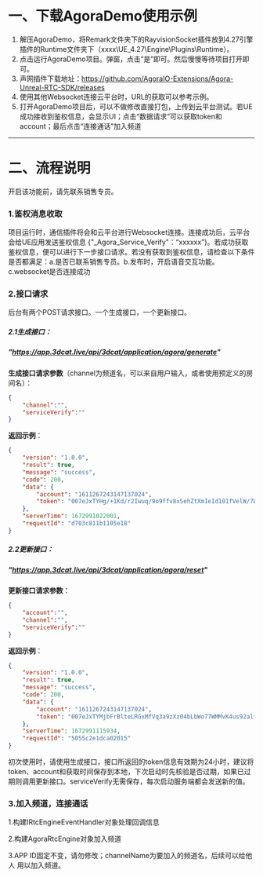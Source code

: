 # 一、下载AgoraDemo使用示例

1. 解压AgoraDemo，将Remark文件夹下的RayvisionSocket插件放到4.27引擎插件的Runtime文件夹下（xxxx\UE_4.27\Engine\Plugins\Runtime）。
2. 点击运行AgoraDemo项目。弹窗，点击“是”即可。然后慢慢等待项目打开即可。
3. 声网插件下载地址：https://github.com/AgoraIO-Extensions/Agora-Unreal-RTC-SDK/releases
4. 使用其他Websocket连接云平台时，URL的获取可以参考示例。
5. 打开AgoraDemo项目后，可以不做修改直接打包，上传到云平台测试。若UE成功接收到鉴权信息，会显示UI；点击“数据请求”可以获取token和account；最后点击“连接通话”加入频道

---

# 二、流程说明

开启该功能前，请先联系销售专员。

### 1.鉴权消息收取

项目运行时，通信插件将会和云平台进行Websocket连接。连接成功后，云平台会给UE应用发送鉴权信息 {"_Agora_Service_Verify"：“xxxxxx”}。若成功获取鉴权信息，便可以进行下一步接口请求。若没有获取到鉴权信息，请检查以下条件是否都满足：a.是否已联系销售专员。b.发布时，开启语音交互功能。c.websocket是否连接成功

### 2.接口请求

后台有两个POST请求接口。一个生成接口，一个更新接口。

##### 2.1生成接口：

#####  "https://app.3dcat.live/api/3dcat/application/agora/generate"

**生成接口请求参数**（channel为频道名，可以来自用户输入，或者使用预定义的房间名）：

```json
{
    "channel":"",
    "serviceVerify":""
}
```

**返回示例**：

```json
{
	"version": "1.0.0",
	"result": true,
	"message": "success",
	"code": 200,
	"data": {
		"account": "1611267243147137024",
		"token": "007eJxTYHg/+1Kd/r2Iwuq/9o9ffv8xSehZtXmIeId101fVelW/7WoKDEbJZsYWaZbmRmbGpiamKcZJJmnJJslJhpYGSUYWxqmpuhe3JzcEMjK8fH3sBSMDIwMLEIP4TGCSGUyyQNnGJibCDIZmhoZGZuZGJsaGJuaGxuYGRiYALO8oEg=="
	},
	"serverTime": 1672991022001,
	"requestId": "d703c811b1105e18"
}
```

##### 2.2更新接口：

##### "https://app.3dcat.live/api/3dcat/application/agora/reset"

**更新接口请求参数**：

```json
{
    "account":"",
    "channel":"",
    "serviceVerify":""
}
```

**返回示例**：

```json
{
	"version": "1.0.0",
	"result": true,
	"message": "success",
	"code": 200,
	"data": {
		"account": "1611267243147137024",
		"token": "007eJxTYMjbFrBlteLRGxMfVq3a9zXz04bLbWo77WMMvK4us92alfdOgcEo2czYIs3S3MjM2NTENMU4ySQt2SQ5ydDSIMnIwjg1tfvi9uSGQEYGx11VBowMjAwsQAziM4FJZjDJAmUbm5gIMxiaGRoamZkbmRgbmpgbGpsbGJkAAGspKAE="
	},
	"serverTime": 1672991115934,
	"requestId": "5055c2e1dca02015"
}
```

初次使用时，请使用生成接口，接口所返回的token信息有效期为24小时，建议将token、account和获取时间保存到本地，下次启动时先核验是否过期，如果已过期则调用更新接口。serviceVerify无需保存，每次启动服务端都会发送新的值。

### 3.加入频道，连接通话

1.构建IRtcEngineEventHandler对象处理回调信息

2.构建AgoraRtcEngine对象加入频道

3.APP ID固定不变，请勿修改；channelName为要加入的频道名，后续可以给他人 用以加入频道。


